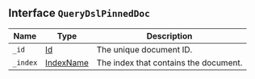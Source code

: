 ## Interface `QueryDslPinnedDoc`

| Name | Type | Description |
| - | - | - |
| `_id` | [Id](./Id.md) | The unique document ID. |
| `_index` | [IndexName](./IndexName.md) | The index that contains the document. |
